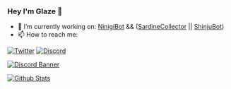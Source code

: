 ### Hey I'm Glaze 👋

- 🔭 I’m currently working on: [NinigiBot][linkNinigi] && ([SardineCollector][linkSardine] || [ShinjuBot][linkShinju])
- 📫 How to reach me:  

[![Twitter][iconTwitter]][linkTwitter] [![Discord][iconDiscord]][linkDiscord]  

[![Discord Banner][bannerDiscord]][inviteDiscord]
  
[![Github Stats][bannerGithub]][profileReadme]


<!--Links-->
[linkTwitter]: https://twitter.com/Glazelfy
[linkDiscord]: https://discord.com/channels/@me/232875725898645504
[inviteDiscord]: https://discord.gg/2gkybyu
[profileReadme]: https://github.com/Glazelf/Glazelf/blob/master/README.md
[linkNinigi]: https://github.com/Glazelf/NinigiBot
[linkSardine]: https://github.com/Glazelf/SardineCollector
[linkShinju]: https://github.com/Glazelf/ShinjuBot

<!--Images-->
[iconTwitter]: https://cdn4.iconfinder.com/data/icons/miu-social/60/twitter-social-media-64.png
[iconDiscord]: https://cdn4.iconfinder.com/data/icons/vector-brand-logos/40/Discord-64.png
[bannerDiscord]: https://canary.discordapp.com/api/guilds/549214833858576395/widget.png?style=banner2
[bannerGithub]: https://github-readme-stats.vercel.app/api?username=glazelf&count_private=true&show_icons=true&theme=tokyonight
